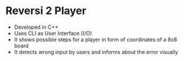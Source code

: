 # Reversi 2 Player

- Developed in C++
- Uses CLI as User Interface (I/O)
- It shows possible steps for a player in form of coordinates of a 8x8 board
- It detects wrong input by users and informs about the error visually

